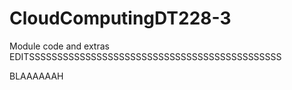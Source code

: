 # CloudComputingDT228-3
Module code and extras
EDITSSSSSSSSSSSSSSSSSSSSSSSSSSSSSSSSSSSSSSSSSSSSS

BLAAAAAAH
